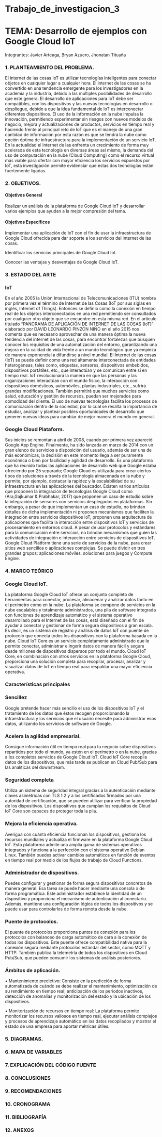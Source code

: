 # Trabajo_de_investigacion_3

# TEMA: Desarrollo de ejemplos con Google Cloud IoT

Integrantes: Javier Arteaga, Bryan Azuero, Jhonatan Tituaña

### 1. PLANTEAMIENTO DEL PROBLEMA.

El internet de las cosas IoT es utilizar tecnologías inteligentes para conectar objetos en cualquier lugar a cualquier hora. El internet de las cosas se ha convertido en una tendencia emergente para los investigadores en la academia y la industria, debido a las múltiples posibilidades de desarrollo que este genera. El desarrollo de aplicaciones para IoT debe ser compatibles, con los dispositivos y las nuevas tecnologías en desarrollo o despliegue, debido a que la idea fundamental de IoT es interconectar diferentes dispositivos. El uso de la información en la nube impulsa la innovación, permitiendo experimentar sin riesgos con nuevos modelos de negocio, mejora y actualizaciones de productos, servicios en tiempo real y haciendo frente al principal reto de IoT que es el manejo de una gran cantidad de información por esta razón es que se tendrá la nube como opción óptima de infraestructura para la implementación de un servicio IoT. En la actualidad el Internet de las enfrenta un crecimiento de forma muy acelerada de esta tecnología en diversas áreas así mismo, la demanda del uso de computación en la nube (Cloud Computing) como el recurso virtual más viable para ofertar con mayor eficiencia los servicios expuestos por IoT, esta investigación permite evidenciar que estas dos tecnologías están fuertemente ligadas. 

### 2. OBJETIVOS.

#### Objetivos General

Realizar un análisis de la plataforma de Google Cloud IoT y desarrollar varios ejemplos que ayuden a la mejor compresión del tema.

#### Objetivos Específicos 

Implementar una aplicación de IoT con el fin de usar la infraestructura de Google Cloud ofrecida para dar soporte a los servicios del internet de las cosas.

Identificar los servicios principales de Google Cloud Iot.

Conocer las ventajas y desventajas de Google Cloud IoT.

### 3. ESTADO DEL ARTE

### IoT

En el año 2005 la Unión Internacional de Telecomunicaciones (ITU) nombra por primera vez el término de Internet de las Cosas (IoT por sus siglas en inglés, Internet of Things). Entonces se definió como la conexión en tiempo real de los objetos interconectados en una red permitiendo ser consultados por cualquier otro objeto que se encuentre en esta misma red. En el artículo titulado “PANORAMA DE APLICACIÓN DE INTERNET DE LAS COSAS (IoT)” elaborado por DAVID LEONARDO PINZÓN NIÑO en el año 2015 nos comenta que es necesario aprovechar de una manera óptima la nueva tendencia del internet de las cosas, para encontrar fortalezas que busquen conocer los requisitos de una automatización del entorno, garantizando una mejora en la calidad de vida frente a un mundo tecnológico que ya empieza de manera exponencial a difundirse a nivel mundial. El Internet de las cosas (IoT) se puede definir como una red altamente interconectada de entidades heterogéneas, tales como, etiquetas, sensores, dispositivos embebidos, dispositivos portátiles, etc., que interactúan y se comunican entre sí en tiempo real. IoT revolucionará la manera en que las personas y las organizaciones interactúan con el mundo físico, la interacción con dispositivos domésticos, automóviles, plantas industriales, etc., sufrirá grandes modificaciones. También permitirá que muchos servicios como salud, educación y gestión de recursos, puedan ser mejorados para comodidad del cliente. El uso de nuevas tecnologías facilita los procesos de comunicación dentro de la sociedad, por lo cual se resalta la importancia de estudiar, analizar y plantear posibles oportunidades de desarrollo que generen nuevas ideas para cambiar de mejor manera el mundo en general.

### Google Cloud Plataform.

Sus inicios se remontan a abril de 2008, cuando por primera vez apareció Google App Engine. Finalmente, ha sido lanzada en marzo de 2014 con un gran elenco de servicios a disposición del usuario, además de ser una de más económicas, la decisión en este momento llega a ser puramente económica o bien por facilidad y agilidad de desarrollo. Es una plataforma que ha reunido todas las aplicaciones de desarrollo web que Google estaba ofreciendo por 25 separado; Google Cloud es utilizada para crear ciertos tipos de soluciones a través de la tecnología almacenada en la nube y permite, por ejemplo, destacar la rapidez y la escalabilidad de su infraestructura en las aplicaciones del buscador. Existen varios artículos que proponen la integración de tecnologías Google Cloud como (Ara,Gajkumar & Prabhakar, 2017) que proponen un caso de estudio sobre la integración de sensores con servicios desplegados en plataformas. Sin embargo, a pesar de que implementan un caso de estudio, no brindan detalles de dicha implementación ni proponen mecanismos que faciliten la integración entre servicios dispositivos IoT, proponen una arquitectura de aplicaciones que facilita la interacción entre dispositivos IoT y servicios de procesamiento en entornos cloud. A pesar de usar protocolos y estándares para la comunicación entre servicios, no brindan mecanismos que guíen las actividades de integración e interacción entre servicios de dispositivos IoT. Google Cloud Platform tiene una serie de servicios de la nube, para crear sitios web sencillos o aplicaciones complejas. Se puede dividir en tres grandes grupos: aplicaciones móviles, soluciones para juegos y Compute Engine.


### 4. MARCO TEÓRICO

### Google Cloud IoT.

La plataforma Google Cloud IoT ofrece un conjunto completo de herramientas para conectar, procesar, almacenar y analizar datos tanto en el perímetro como en la nube.
La plataforma se compone de servicios en la nube escalables y totalmente administrados, una pila de software integrada con funciones de aprendizaje automático y el sistema operativo desarrollado para el Internet de las cosas, está diseñado con el fin de ayudar a conectar y gestionar de forma segura dispositivos a gran escala. Es decir, es un sistema de registro y análisis de datos IoT con puente de protocolo que conecta todos los dispositivos con la plataforma basada en la nube.
Cloud IoT Core es un servicio completamente administrado que le permite conectar, administrar e ingerir datos de manera fácil y segura desde millones de dispositivos dispersos por todo el mundo. Cloud IoT Core, en combinación con otros servicios en la plataforma Google Cloud, proporciona una solución completa para recopilar, procesar, analizar y visualizar datos de IoT en tiempo real para respaldar una mayor eficiencia operativa.	

### Características principales

### Sencillez
Google pretende hacer más sencillo el uso de los dispositivos IoT y el tratamiento de los datos que éstos recogen proporcionando la infraestructura y los servicios que el usuario necesite para administrar esos datos, utilizando los servicios de software de Google.

### Acelera la agilidad empresarial.

Consigue información útil en tiempo real para tu negocio sobre dispositivos repartidos por todo el mundo, ya estén en el perímetro o en la nube, gracias a los completos servicios de Google Cloud IoT. Cloud IoT Core recopila datos de los dispositivos, que más tarde se publican en Cloud Pub/Sub para las analíticas del downstream.

### Seguridad completa
Utiliza un sistema de seguridad integral gracias a la autenticación mediante claves asimétricas con TLS 1.2 y a los certificados firmados por una autoridad de certificación, que se pueden utilizar para verificar la propiedad de los dispositivos. Los dispositivos que cumplan los requisitos de Cloud IoT Core son capaces de proteger toda la pila.

### Mejora la eficiencia operativa.

Averigua con cuánta eficiencia funcionan los dispositivos, gestiona los recursos mundiales y actualiza el firmware en la plataforma Google Cloud IoT. Esta plataforma admite una amplia gama de sistemas operativos integrados y funciona a la perfección con el sistema operativo Debian Linux. También puedes activar cambios automáticos en función de eventos en tiempo real por medio de los flujos de trabajo de Cloud Functions.

### Administrador de dispositivos.

Puedes configurar y gestionar de forma segura dispositivos concretos de manera general. Esa tarea se puede hacer mediante una consola o de forma programática. Este administrador establece la identidad de un dispositivo y proporciona el mecanismo de autenticación al conectarlo. Además, mantiene una configuración lógica de todos los dispositivos y se puede usar para controlarlos de forma remota desde la nube.
### Puente de protocolos.

El puente de protocolos proporciona puntos de conexión para los protocolos con balanceo de carga automático de cara a la conexión de todos los dispositivos. Este puente ofrece compatibilidad nativa para la conexión segura mediante protocolos estándar del sector, como MQTT y HTTP. También publica la telemetría de todos los dispositivos en Cloud Pub/Sub, que pueden consumir los sistemas de análisis posteriores.

### Ámbitos de aplicación.

• Mantenimiento predictivo: Consiste en la predicción de forma automatizada de cuándo se debe realizar el mantenimiento, optimización de su rendimiento en tiempo real, anticipación de los periodos inactivos, detección de anomalías y monitorización del estado y la ubicación de los dispositivos.

• Monitorización de recursos en tiempo real: La plataforma permite monitorizar los recursos valiosos en tiempo real, ejecutar análisis complejos y procesos de aprendizaje automático en los datos recopilados y mostrar el estado de una empresa para aportar métricas útiles.


### 5. DIAGRAMAS.


### 6. MAPA DE VARIABLES


### 7. EXPLICACIÓN DEL CÓDIGO FUENTE


### 8. CONCLUSIONES


### 9. RECOMENDACIONES


### 10. CRONOGRAMA


### 11. BIBLIOGRAFÍA


### 12. ANEXOS
